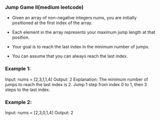 ### Jump Game II(medium leetcode)

- Given an array of non-negative integers nums, you are initially positioned at the first index of the array.
- Each element in the array represents your maximum jump length at that position.

- Your goal is to reach the last index in the minimum number of jumps.

- You can assume that you can always reach the last index.


### Example 1:

Input: nums = [2,3,1,1,4]
Output: 2
Explanation: The minimum number of jumps to reach the last index is 2. Jump 1 step from index 0 to 1, then 3 steps to the last index.


### Example 2:

Input: nums = [2,3,0,1,4]
Output: 2
 
